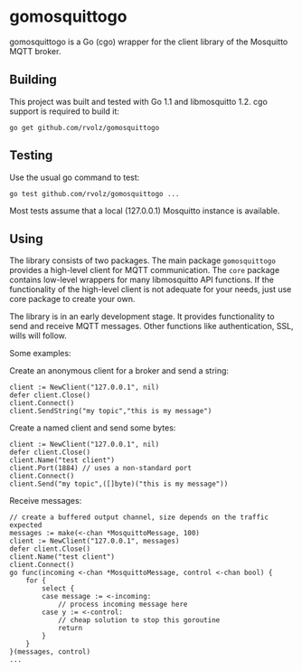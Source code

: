 gomosquittogo
=============

gomosquittogo is a Go (cgo) wrapper for the client library of the Mosquitto MQTT broker. 

## Building

This project was built and tested with Go 1.1 and libmosquitto 1.2. cgo support is required to build it:

    go get github.com/rvolz/gomosquittogo

## Testing

Use the usual go command to test:

	go test github.com/rvolz/gomosquittogo ...

Most tests assume that a local (127.0.0.1) Mosquitto instance is available.

## Using

The library consists of two packages. The main package `gomosquittogo` provides a high-level client for MQTT communication. The `core` package contains low-level wrappers for many libmosquitto API functions. If the functionality of the high-level client is not adequate for your needs, just use core package to create your own.

The library is in an early development stage. It provides functionality to send and receive MQTT messages. Other functions like authentication, SSL, wills will follow.


Some examples:


Create an anonymous client for a broker and send a string:

	client := NewClient("127.0.0.1", nil)
	defer client.Close()
	client.Connect()
	client.SendString("my topic","this is my message")

Create a named client and send some bytes:

	client := NewClient("127.0.0.1", nil)
	defer client.Close()
	client.Name("test client")
	client.Port(1884) // uses a non-standard port
	client.Connect()
	client.Send("my topic",([]byte)("this is my message"))

Receive messages:

	// create a buffered output channel, size depends on the traffic expected
	messages := make(<-chan *MosquittoMessage, 100)
	client := NewClient("127.0.0.1", messages)
	defer client.Close()
	client.Name("test client")
	client.Connect()
	go func(incoming <-chan *MosquittoMessage, control <-chan bool) {
		for {
			select {
			case message := <-incoming:
				// process incoming message here
			case y := <-control:
				// cheap solution to stop this goroutine
				return
			}
		}
	}(messages, control)
	...